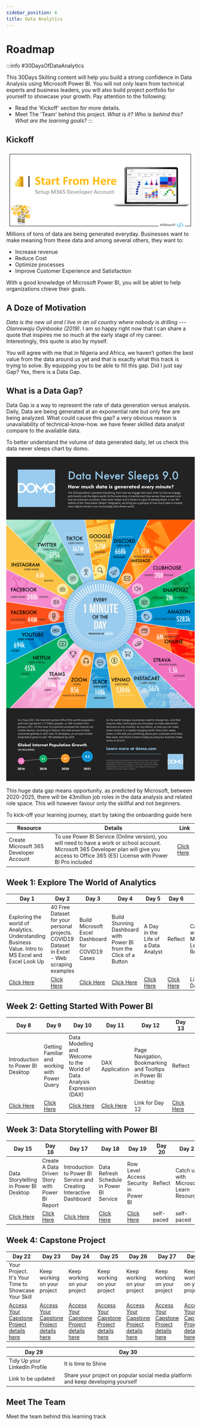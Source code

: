 ```yaml
---
sidebar_position: 6
title: Data Analytics 
---
```


# Roadmap

:::info #30DaysOfDataAnalytics

This 30Days Skilling content will help you build a strong confidence in Data Analysis using Microsoft Power BI. You will not only learn from technical experts and business leaders, you will also build project portfolio for yourself to showcase your growth. 
Pay attention to the following:
 * Read the 'Kickoff' section for more details.
 * Meet The 'Team' behind this project.
_What is it? Who is behind this? What are the learning goals?_
:::

## Kickoff 
![KickoffImage](./../../docs/roadmaps/img/powerbikickoff.png) 
Millions of tons of data are being generated everyday. Businesses want to make meaning from these data and among several others, they want to:
* Increase revenue
* Reduce Cost
* Optimize processes
* Improve Customer Experience and Satisfaction

With a good knowledge of Microsoft Power BI, you will be ablet to help organizations chieve their goals. 


## A Doze of Motivation
_Data is the new oil and I live in an oil country where nobody is drilling --- Olanrewaju Oyinbooke (2019)_. I am so happy right now that I can share a quote that inspires me so much at the early stage of my career. Interestingly, this quote is also by myself. 

You will agree with me that in Nigeria and Africa, we haven’t gotten the best value from the data around us yet and that is exactly what this track is trying to solve. By equipping you to be able to fill this gap. Did I just say Gap? Yes, there is a Data Gap.

## What is a Data Gap?
Data Gap is a way to represent the rate of data generation versus analysis. Daily, Data are being generated at an exponential rate but only few are being analyzed. What could cause this gap? a very obvious reason is unavailability of technical-know-how. we have fewer skilled data analyst compare to the available data.

To better understand the volume of data generated daily, let us check this  data never sleeps chart by domo.

![DOMOImage](./../../docs/roadmaps/img/domo.png) 

This huge data gap means opportunity. as predicted by Microsoft, between 2020-2025, there will be 43million job roles in the data analysis and related role space. This will however favour only the skillful and not beginners.

To kick-off your learning journey, start by taking the onboarding guide here  

| Resource  | Details  | Link  |
|---|---|---|
| Create Microsoft 365 Developer Account   | To use Power BI Service (Online version), you will need to have a work or school account. Microsoft 365 Developer plan will give you access to Office 365 (E5) License with Power BI Pro included   | [Click Here](https://techcommunity.microsoft.com/t5/educator-developer-blog/recap-of-day-2-onboarding-session-30days-of-learning-nigeria/ba-p/3490280)   |

## Week 1: Explore The World of Analytics

| Day 1  | Day 2  | Day 3  | Day 4 | Day 5 | Day 6 | Day 7 |
|---|---|---|---|---|---|---|
| Exploring the world of Analytics. Understanding Business Value. Intro to MS Excel and Excel Look Up  | 40 Free Dataset for your personal projects. COVID19 Dataset in Excel - Web scraping examples  | Build Microsoft Excel Dashboard for COVID19 Cases   | Build Stunning Dashboard with Power BI from the Click of a Button | A Day in the Life of a Data Analyst | Reflect | Catch up with Microsoft Learn Resource |
| [Click Here](https://techcommunity.microsoft.com/t5/educator-developer-blog/exploring-the-world-of-analytics/ba-p/3497932) | [Click Here](https://techcommunity.microsoft.com/t5/educator-developer-blog/get-40-datasets-for-your-data-analysis-projects/ba-p/3500592) | [Click Here](https://techcommunity.microsoft.com/t5/educator-developer-blog/build-covid-19-dashboard-with-microsoft-excel/ba-p/3509050) | [Click Here](https://techcommunity.microsoft.com/t5/educator-developer-blog/build-power-bi-dashboard-from-teams-sharepoint-list-and-embed-in/ba-p/3512814) | [Click Here](https://techcommunity.microsoft.com/t5/educator-developer-blog/a-day-in-the-life-of-a-data-analyst-interview-with-industry/ba-p/3518673) | [Click Here](https://techcommunity.microsoft.com/t5/educator-developer-blog/learning-data-analysis-using-microsoft-excel-and-power-bi/ba-p/3528991) | Link for Day 7 | 


## Week 2: Getting Started With Power BI
| Day 8  | Day 9  | Day 10  | Day 11 | Day 12 | Day 13 | Day 14 |
|---|---|---|---|---|---|---|
| Introduction to Power BI Desktop  | Getting Familiar and working with Power Query   | Data Modelling and Welcome to the World of Data Analysis Expression (DAX)   | DAX Application | Page Navigation, Bookmarking and Tooltips in Power BI Desktop | Reflect | Catch up with Microsoft Learn Resources |
| [Click Here](https://techcommunity.microsoft.com/t5/educator-developer-blog/beginner-introduction-to-microsoft-power-bi/ba-p/3529938) | [Click Here](https://techcommunity.microsoft.com/t5/educator-developer-blog/use-power-query-to-clean-transform-and-clean-data-in-power-bi/ba-p/3531125) | [Click Here](https://techcommunity.microsoft.com/t5/educator-developer-blog/introduction-to-data-modelling-in-power-bi/ba-p/3537583) | [Click Here](https://techcommunity.microsoft.com/t5/educator-developer-blog/introduction-to-data-analysis-expression-dax-for-beginners/ba-p/3542815) | Link for Day 12 | [Click Here](https://techcommunity.microsoft.com/t5/educator-developer-blog/introduction-to-power-bi-clean-transform-and-load-data-with/ba-p/3552210) | self-paced | 


## Week 3: Data Storytelling with Power BI
| Day 15  | Day 16  | Day 17  | Day 18 | Day 19 | Day 20 | Day 21 |
|---|---|---|---|---|---|---|
| Data Storytelling in Power BI Desktop  | Create A Data Driven Story with Power BI Report  | Introduction to Power BI Service and Creating Interactive Dashboard   | Data Refresh Schedule in Power BI Service | Row Level Access Security in Power BI | Reflect | Catch up with Microsoft Learn Resources |
| [Click Here](https://techcommunity.microsoft.com/t5/educator-developer-blog/build-a-stunning-storytelling-dashboard-with-power-bi/ba-p/3553438) | [Click Here](https://techcommunity.microsoft.com/t5/educator-developer-blog/create-a-data-driven-story-with-power-bi-report/ba-p/3557885) | [Click Here](https://techcommunity.microsoft.com/t5/educator-developer-blog/introduction-to-power-bi-service-and-building-interactive/ba-p/3560976) | [Click Here](https://techcommunity.microsoft.com/t5/educator-developer-blog/import-vs-direct-query-method-and-data-refresh-in-power-bi/ba-p/3563207) | [Click Here](https://techcommunity.microsoft.com/t5/educator-developer-blog/row-level-security-in-power-bi-desktop/ba-p/3563521) | self-paced | self-paced | 


## Week 4: Capstone Project
| Day 22  | Day 23  | Day 24  | Day 25 | Day 26 | Day 27 | Day 28 |
|---|---|---|---|---|---|---|
| Your Project. It's Your Time to Showcase Your Skill  | Keep working on your project   | Keep working on your project  | Keep working on your project | Keep working on your project | Keep working on your project | Keep working on your project |
| [Access Your Capstone Project details here](https://techcommunity.microsoft.com/t5/educator-developer-blog/data-storytelling-power-bi-project-airlines-analysis/ba-p/3564493) | [Access Your Capstone Project details here](https://techcommunity.microsoft.com/t5/educator-developer-blog/data-storytelling-power-bi-project-airlines-analysis/ba-p/3564493) | [Access Your Capstone Project details here](https://techcommunity.microsoft.com/t5/educator-developer-blog/data-storytelling-power-bi-project-airlines-analysis/ba-p/3564493) | [Access Your Capstone Project details here](https://techcommunity.microsoft.com/t5/educator-developer-blog/data-storytelling-power-bi-project-airlines-analysis/ba-p/3564493) | [Access Your Capstone Project details here](https://techcommunity.microsoft.com/t5/educator-developer-blog/data-storytelling-power-bi-project-airlines-analysis/ba-p/3564493) | [Access Your Capstone Project details here](https://techcommunity.microsoft.com/t5/educator-developer-blog/data-storytelling-power-bi-project-airlines-analysis/ba-p/3564493) | [Access Your Capstone Project details here](https://techcommunity.microsoft.com/t5/educator-developer-blog/data-storytelling-power-bi-project-airlines-analysis/ba-p/3564493) | 

| Day 29  | Day 30  |
|---|---|
| Tidy Up your LinkedIn Profile   | It is time to Shine   |
| Link to be updated | Share your project on popular social media platform and keep developing yourself |


## Meet The Team
Meet the team behind this learning track